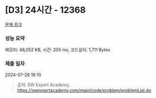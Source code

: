 # [D3] 24시간 - 12368 

[문제 링크](https://swexpertacademy.com/main/code/problem/problemDetail.do?contestProbId=AXsEBlLqedsDFARX) 

### 성능 요약

메모리: 48,052 KB, 시간: 205 ms, 코드길이: 1,711 Bytes

### 제출 일자

2024-07-26 16:10



> 출처: SW Expert Academy, https://swexpertacademy.com/main/code/problem/problemList.do